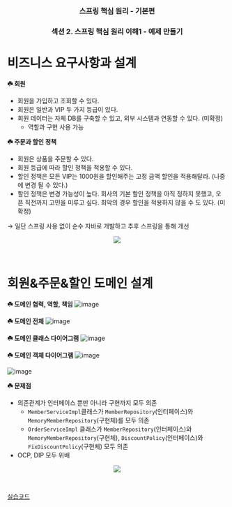 <h3 align="center"> 스프링 핵심 원리 - 기본편 </h3>
<h3 align="center"> 섹션 2. 스프링 핵심 원리 이해1 - 예제 만들기 </h3>

# 비즈니스 요구사항과 설계

**☘️ 회원**

- 회원을 가입하고 조회할 수 있다.
- 회원은 일반과 VIP 두 가지 등급이 있다.
- 회원 데이터는 자체 DB를 구축할 수 있고, 외부 시스템과 연동할 수 있다. (미확정)
    - 역할과 구현 사용 가능

**☘️ 주문과 할인 정책**

- 회원은 상품을 주문할 수 있다.
- 회원 등급에 따라 할인 정책을 적용할 수 있다.
- 할인 정책은 모든 VIP는 1000원을 할인해주는 고정 금액 할인을 적용해달라. (나중에 변경 될 수 있다.)
- 할인 정책은 변경 가능성이 높다. 회사의 기본 할인 정책을 아직 정하지 못했고, 오픈 직전까지 고민을 미루고 싶다. 최악의 경우 할인을 적용하지 않을 수 도 있다. (미확정)

→ 일단 스프링 사용 없이 순수 자바로 개발하고 추후 스프링을 통해 개선

<p align="center"> <img src="https://github.com/zzu-yaaa/Leets-Study-Spring-Basic/assets/110540359/4076f66c-3b6e-40a8-93d6-42d1351b758d"> </p> </br>

# 회원&주문&할인 도메인 설계

**☘️ 도메인 협력, 역할, 책임**
![image](https://github.com/zzu-yaaa/Leets-Study-Spring-Basic/assets/110540359/4e139190-1e29-4ebf-a196-af130f1fed9a)

**☘️ 도메인 전체**
![image](https://github.com/zzu-yaaa/Leets-Study-Spring-Basic/assets/110540359/8d1a2e06-c5bc-4fac-89af-dff433e73b13)

**☘️ 도메인 클래스 다이어그램**
![image](https://github.com/zzu-yaaa/Leets-Study-Spring-Basic/assets/110540359/20c648ce-eb7d-435a-85c2-d979b0f0083e)

**☘️ 도메인 객체 다이어그램**
![image](https://github.com/zzu-yaaa/Leets-Study-Spring-Basic/assets/110540359/80c50e66-e01f-4b69-a64b-6235985527cc)

![image](https://github.com/zzu-yaaa/Leets-Study-Spring-Basic/assets/110540359/744bc09a-971f-4e3c-93f0-9c8942d85ab7)


**☘️ 문제점**

- 의존관계가 인터페이스 뿐만 아니라 구현까지 모두 의존
    - `MemberServiceImpl`클래스가 `MemberRepository`(인터페이스)와 `MemoryMemberRepository`(구현체)를 모두 의존
    - `OrderServiceImpl` 클래스가 `MemberRepository`(인터페이스)와 `MemoryMemberRepository`(구현체), `DiscountPolicy`(인터페이스)와 `FixDiscountPolicy`(구현체) 모두 의존
- OCP, DIP 모두 위배

<p align="center"> <img src="https://github.com/zzu-yaaa/Leets-Study-Spring-Basic/assets/110540359/4076f66c-3b6e-40a8-93d6-42d1351b758d"> </p> </br>

[실습코드](https://github.com/SpringCollection/SpringCorePrinciple-Basic)
